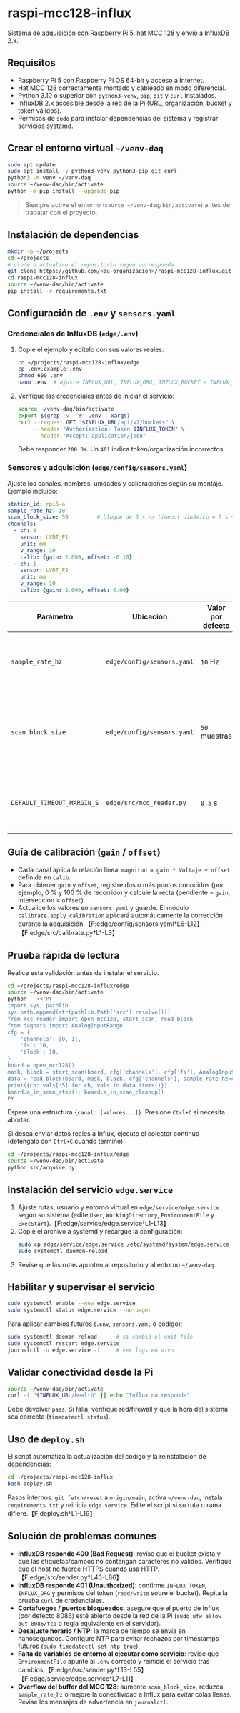 # raspi-mcc128-influx
Sistema de adquisición con Raspberry Pi 5, hat MCC 128 y envío a InfluxDB 2.x.

## Requisitos
- Raspberry Pi 5 con Raspberry Pi OS 64-bit y acceso a Internet.
- Hat MCC 128 correctamente montado y cableado en modo diferencial.
- Python 3.10 o superior con `python3-venv`, `pip`, `git` y `curl` instalados.
- InfluxDB 2.x accesible desde la red de la Pi (URL, organización, bucket y token válidos).
- Permisos de `sudo` para instalar dependencias del sistema y registrar servicios systemd.

## Crear el entorno virtual `~/venv-daq`
```bash
sudo apt update
sudo apt install -y python3-venv python3-pip git curl
python3 -m venv ~/venv-daq
source ~/venv-daq/bin/activate
python -m pip install --upgrade pip
```
> Siempre active el entorno (`source ~/venv-daq/bin/activate`) antes de trabajar con el proyecto.

## Instalación de dependencias
```bash
mkdir -p ~/projects
cd ~/projects
# clone o actualice el repositorio según corresponda
git clone https://github.com/<su-organizacion>/raspi-mcc128-influx.git
cd raspi-mcc128-influx
source ~/venv-daq/bin/activate
pip install -r requirements.txt
```

## Configuración de `.env` y `sensors.yaml`
### Credenciales de InfluxDB (`edge/.env`)
1. Copie el ejemplo y edítelo con sus valores reales:
   ```bash
   cd ~/projects/raspi-mcc128-influx/edge
   cp .env.example .env
   chmod 600 .env
   nano .env  # ajuste INFLUX_URL, INFLUX_ORG, INFLUX_BUCKET e INFLUX_TOKEN
   ```
2. Verifique las credenciales antes de iniciar el servicio:
   ```bash
   source ~/venv-daq/bin/activate
   export $(grep -v '^#' .env | xargs)
   curl --request GET "$INFLUX_URL/api/v2/buckets" \
        --header "Authorization: Token $INFLUX_TOKEN" \
        --header "Accept: application/json"
   ```
   Debe responder `200 OK`. Un `401` indica token/organización incorrectos.

### Sensores y adquisición (`edge/config/sensors.yaml`)
Ajuste los canales, nombres, unidades y calibraciones según su montaje. Ejemplo incluido:
```yaml
station_id: rpi5-a
sample_rate_hz: 10
scan_block_size: 50         # bloque de 5 s -> timeout dinámico = 5 s + 0.5 s de margen
channels:
  - ch: 0
    sensor: LVDT_P1
    unit: mm
    v_range: 10
    calib: {gain: 2.000, offset: -0.10}
  - ch: 1
    sensor: LVDT_P2
    unit: mm
    v_range: 10
    calib: {gain: 2.000, offset: 0.00}
```

| Parámetro                 | Ubicación                           | Valor por defecto | Descripción |
|---------------------------|-------------------------------------|-------------------|-------------|
| `sample_rate_hz`          | `edge/config/sensors.yaml`          | `10` Hz           | Frecuencia de muestreo por canal (`fs`). Ajuste según la dinámica del sensor y el ancho de banda requerido.【F:edge/config/sensors.yaml†L1-L12】 |
| `scan_block_size`         | `edge/config/sensors.yaml`          | `50` muestras     | Tamaño del bloque leído en cada iteración. Define la latencia (~5 s a 10 Hz) y se usa para calcular el timeout dinámico.【F:edge/config/sensors.yaml†L3-L8】【F:edge/src/mcc_reader.py†L8-L35】 |
| `DEFAULT_TIMEOUT_MARGIN_S`| `edge/src/mcc_reader.py`            | `0.5` s           | Margen extra sumado al tiempo esperado del bloque (`block_size/fs + margen`) para evitar timeouts espurios.【F:edge/src/mcc_reader.py†L21-L35】 |

## Guía de calibración (`gain` / `offset`)
- Cada canal aplica la relación lineal `magnitud = gain * Voltaje + offset` definida en `calib`.
- Para obtener `gain` y `offset`, registre dos o más puntos conocidos (por ejemplo, 0 % y 100 % de recorrido) y calcule la recta (pendiente = `gain`, intersección = `offset`).
- Actualice los valores en `sensors.yaml` y guarde. El módulo `calibrate.apply_calibration` aplicará automáticamente la corrección durante la adquisición.【F:edge/config/sensors.yaml†L6-L12】【F:edge/src/calibrate.py†L1-L3】

## Prueba rápida de lectura
Realice esta validación antes de instalar el servicio.
```bash
cd ~/projects/raspi-mcc128-influx/edge
source ~/venv-daq/bin/activate
python - <<'PY'
import sys, pathlib
sys.path.append(str(pathlib.Path('src').resolve()))
from mcc_reader import open_mcc128, start_scan, read_block
from daqhats import AnalogInputRange
cfg = {
    'channels': [0, 1],
    'fs': 10,
    'block': 10,
}
board = open_mcc128()
mask, block = start_scan(board, cfg['channels'], cfg['fs'], AnalogInputRange.BIP_10V, cfg['block'])
data = read_block(board, mask, block, cfg['channels'], sample_rate_hz=cfg['fs'])
print({ch: vals[:5] for ch, vals in data.items()})
board.a_in_scan_stop(); board.a_in_scan_cleanup()
PY
```
Espere una estructura `{canal: [valores...]}`. Presione `Ctrl+C` si necesita abortar.

Si desea enviar datos reales a Influx, ejecute el colector continuo (deténgalo con `Ctrl+C` cuando termine):
```bash
cd ~/projects/raspi-mcc128-influx/edge
source ~/venv-daq/bin/activate
python src/acquire.py
```

## Instalación del servicio `edge.service`
1. Ajuste rutas, usuario y entorno virtual en `edge/service/edge.service` según su sistema (edite `User`, `WorkingDirectory`, `EnvironmentFile` y `ExecStart`).【F:edge/service/edge.service†L1-L13】
2. Copie el archivo a systemd y recargue la configuración:
   ```bash
   sudo cp edge/service/edge.service /etc/systemd/system/edge.service
   sudo systemctl daemon-reload
   ```
3. Revise que las rutas apunten al repositorio y al entorno `~/venv-daq`.

## Habilitar y supervisar el servicio
```bash
sudo systemctl enable --now edge.service
sudo systemctl status edge.service --no-pager
```
Para aplicar cambios futuros (`.env`, `sensors.yaml` o código):
```bash
sudo systemctl daemon-reload      # si cambió el unit file
sudo systemctl restart edge.service
journalctl -u edge.service -f     # ver logs en vivo
```

## Validar conectividad desde la Pi
```bash
source ~/venv-daq/bin/activate
curl -f "$INFLUX_URL/health" || echo "Influx no responde"
```
Debe devolver `pass`. Si falla, verifique red/firewall y que la hora del sistema sea correcta (`timedatectl status`).

## Uso de `deploy.sh`
El script automatiza la actualización del código y la reinstalación de dependencias:
```bash
cd ~/projects/raspi-mcc128-influx
bash deploy.sh
```
Pasos internos: `git fetch/reset` a `origin/main`, activa `~/venv-daq`, instala `requirements.txt` y reinicia `edge.service`. Edite el script si su ruta o rama difiere.【F:deploy.sh†L1-L19】

## Solución de problemas comunes
- **InfluxDB responde 400 (Bad Request)**: revise que el bucket exista y que las etiquetas/campos no contengan caracteres no válidos. Verifique que el host no fuerce HTTPS cuando usa HTTP.【F:edge/src/sender.py†L46-L86】
- **InfluxDB responde 401 (Unauthorized)**: confirme `INFLUX_TOKEN`, `INFLUX_ORG` y permisos del token (`read/write` sobre el bucket). Repita la prueba `curl` de credenciales.
- **Cortafuegos / puertos bloqueados**: asegure que el puerto de Influx (por defecto 8086) esté abierto desde la red de la Pi (`sudo ufw allow out 8086/tcp` o regla equivalente en el servidor).
- **Desajuste horario / NTP**: la marca de tiempo se envía en nanosegundos. Configure NTP para evitar rechazos por timestamps futuros (`sudo timedatectl set-ntp true`).
- **Falta de variables de entorno al ejecutar como servicio**: revise que `EnvironmentFile` apunte al `.env` correcto y reinicie el servicio tras cambios.【F:edge/src/sender.py†L13-L55】【F:edge/service/edge.service†L7-L11】
- **Overflow del buffer del MCC 128**: aumente `scan_block_size`, reduzca `sample_rate_hz` o mejore la conectividad a Influx para evitar colas llenas. Revise los mensajes de advertencia en `journalctl`.
